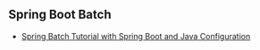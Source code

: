 ## Spring Boot Batch
- [Spring Batch Tutorial with Spring Boot and Java Configuration](http://www.codingpedia.org/ama/spring-batch-tutorial-with-spring-boot-and-java-configuration/)

